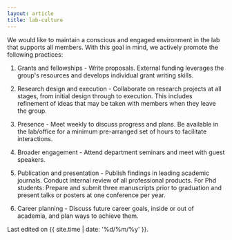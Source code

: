 ```yaml
---
layout: article
title: lab-culture
---
```


We would like to maintain a conscious and engaged environment in the lab that supports all members. With this goal in mind, we actively promote the following practices:

1. Grants and fellowships - Write proposals. External funding leverages the group's resources and develops individual grant writing skills.

2. Research design and execution - Collaborate on research projects at all stages, from initial design through to execution. This includes refinement of ideas that may be taken with members when they leave the group.

3. Presence - Meet weekly to discuss progress and plans. Be available in the lab/office for a minimum pre-arranged set of hours to facilitate interactions.

4. Broader engagement - Attend department seminars and meet with guest speakers.

5. Publication and presentation - Publish findings in leading academic journals. Conduct internal review of all professional products. For Phd students: Prepare and submit three manuscripts prior to graduation and present talks or posters at one conference per year.

6. Career planning - Discuss future career goals, inside or out of academia, and plan ways to achieve them.

Last edited on {{ site.time | date: '%d/%m/%y' }}.

